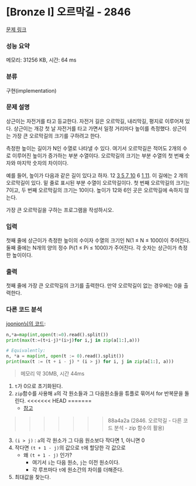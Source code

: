 # [Bronze I] 오르막길 - 2846 

[문제 링크](https://www.acmicpc.net/problem/2846) 

### 성능 요약

메모리: 31256 KB, 시간: 64 ms

### 분류

구현(implementation)

### 문제 설명

<p>상근이는 자전거를 타고 등교한다. 자전거 길은 오르막길, 내리막길, 평지로 이루어져 있다. 상근이는 개강 첫 날 자전거를 타고 가면서 일정 거리마다 높이를 측정했다. 상근이는 가장 큰 오르막길의 크기를 구하려고 한다.</p>

<p>측정한 높이는 길이가 N인 수열로 나타낼 수 있다. 여기서 오르막길은 적어도 2개의 수로 이루어진 높이가 증가하는 부분 수열이다. 오르막길의 크기는 부분 수열의 첫 번째 숫자와 마지막 숫자의 차이이다.</p>

<p>예를 들어, 높이가 다음과 같은 길이 있다고 하자. 12 <u>3 5 7 10</u> 6 <u>1 11</u>. 이 길에는 2 개의 오르막길이 있다. 밑 줄로 표시된 부분 수열이 오르막길이다. 첫 번째 오르막길의 크기는 7이고, 두 번째 오르막길의 크기는 10이다. 높이가 12와 6인 곳은 오르막길에 속하지 않는다.</p>

<p>가장 큰 오르막길을 구하는 프로그램을 작성하시오.</p>

### 입력 

 <p>첫째 줄에 상근이가 측정한 높이의 수이자 수열의 크기인 N(1 ≤ N ≤ 1000)이 주어진다. 둘째 줄에는 N개의 양의 정수 Pi(1 ≤ Pi ≤ 1000)가 주어진다. 각 숫자는 상근이가 측정한 높이이다.</p>

### 출력 

 <p>첫째 줄에 가장 큰 오르막길의 크기를 출력한다. 만약 오르막길이 없는 경우에는 0을 출력한다.</p>

### 다른 코드 분석
[joonion님의 코드]():
```python
n,*a=map(int,open(t:=0).read().split())
print(max(t:=(t+i-j)*(i>j)for i,j in zip(a[1:],a)))

# Equivalently:
n, *a = map(int, open(t := 0).read().split())
print(max(t := (t + i - j) * (i > j) for i, j in zip(a[1:], a)))

```
> 메모리 약 30MB, 시간 44ms

1. `t`가 0으로 초기화된다.
2. `zip`함수를 사용해 `a`의 각 원소들과 그 다음원소들을 튜플로 묶어서 for 반복문을 돌린다.
<<<<<<< HEAD
=======
    - [참고](https://stackoverflow.com/questions/2400840/python-finding-differences-between-elements-of-a-list)
>>>>>>> 88a4a2a (2846. 오르막길 - 다른 코드 분석 - zip 함수의 활용)
3. `(i > j)` : `a`의 각 원소가 그 다음 원소보다 작다면 1, 아니면 0
4. 작다면 `(t + 1 - j)`의 값으로 `t`에 할당한 각 값으로
    - 왜 `(t + 1 - j)` 인가?
        - 여기서 `i`는 다음 원소, `j`는 이전 원소이다.
        - 각 루프마다 `t`에 원소간의 차이를 더해준다.
5. 최대값을 찾는다.